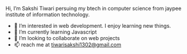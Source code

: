 Hi, I’m Sakshi Tiwari persuing my btech in computer science from jaypee institute of information technology.
- 👀 I’m interested in web development. I enjoy learning new things.
- 🌱 I’m currently learning Javascript
- 💞️ I’m looking to collaborate on web projects
- 📫 reach me at tiwarisakshi1302@gmail.com

<!---
tiwarisakhi1302/tiwarisakhi1302 is a ✨ special ✨ repository because its `README.md` (this file) appears on your GitHub profile.
You can click the Preview link to take a look at your changes.
--->
